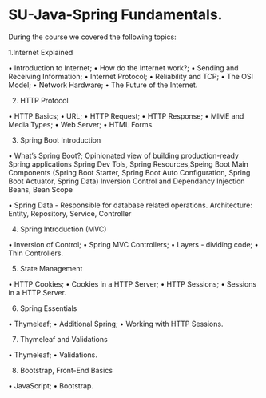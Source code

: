 # SU-Java-Spring Fundamentals.

During the course we covered the following topics: 

1.Internet Explained

• Introduction to Internet;
• How do the Internet work?;
• Sending and Receiving Information;
• Internet Protocol;
• Reliability and TCP;
• The OSI Model;
• Network Hardware;
• The Future of the Internet.

2. HTTP Protocol

• HTTP Basics;
• URL;
• HTTP Request;
• HTTP Response;
• MIME and Media Types;
• Web Server;
• HTML Forms.

3. Spring Boot Introduction

• What’s Spring Boot?; Opinionated view of building production-ready 
Spring applications
Spring Dev Tols, Spring Resources,Speing Boot Main Components (Spring Boot Starter, Spring Boot Auto Configuration, Spring Boot Actuator, 
Spring Data)
Inversion Control and Dependancy Injection
Beans, Bean Scope 

• Spring Data - Responsible for database related operations. 
Architecture: Entity, Repository, Service, Controller

4. Spring Introduction (MVC)

• Inversion of Control;
• Spring MVC Controllers;
• Layers - dividing code;
• Thin Controllers.

5. State Management

• HTTP Cookies;
• Cookies in a HTTP Server;
• HTTP Sessions;
• Sessions in a HTTP Server.

6. Spring Essentials

• Thymeleaf;
• Additional Spring;
• Working with HTTP Sessions.

7. Thymeleaf and Validations

• Thymeleaf;
• Validations.

8. Bootstrap, Front-End Basics

• JavaScript;
• Bootstrap.
